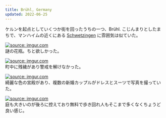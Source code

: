 ```yaml
---
title: Brühl, Germany
updated: 2022-06-25
---
```


ケルンを起点としていくつか街を回ったうちの一つ、Brühl.
こじんまりとしたまちで、マンハイムの近くにある [Schwetzingen](https://sotaro.io/travel/2022-02-05-schwetzingen) に雰囲気は似ていた。

<a href="https://imgur.com/Rg2wD8R"><img src="https://i.imgur.com/Rg2wD8R.png" title="source: imgur.com" /></a>  
謎の花瓶。ちと欲しかった。

<a href="https://imgur.com/Y9YOTrj"><img src="https://i.imgur.com/Y9YOTrj.jpg" title="source: imgur.com" /></a>  
町中に残穢があり警戒を解けなかった。

<a href="https://imgur.com/DPAEz8t"><img src="https://i.imgur.com/DPAEz8t.png" title="source: imgur.com" /></a>  
綺麗な色の宮殿があり、複数の新婚カップルがドレスとスーツで写真を撮っていた。

<a href="https://imgur.com/jQ5W6Ia"><img src="https://i.imgur.com/jQ5W6Ia.png" title="source: imgur.com" /></a>  
庭も大きいのが後ろに控えており無料で歩き回れ人もそこまで多くなくちょうど良い感じ。


